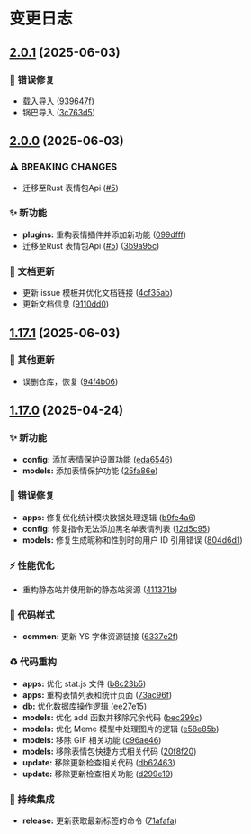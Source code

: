 # 变更日志

## [2.0.1](https://github.com/CandriaJS/meme-plugin/compare/v2.0.0...v2.0.1) (2025-06-03)


### 🐛 错误修复

* 载入导入 ([939647f](https://github.com/CandriaJS/meme-plugin/commit/939647f635b526774676adad15f26a2e34ded2d2))
* 锅巴导入 ([3c763d5](https://github.com/CandriaJS/meme-plugin/commit/3c763d5ec635e8086e81027bc2519d9e41a66f2b))

## [2.0.0](https://github.com/CandriaJS/meme-plugin/compare/v1.17.1...v2.0.0) (2025-06-03)


### ⚠ BREAKING CHANGES

* 迁移至Rust 表情包Api ([#5](https://github.com/CandriaJS/meme-plugin/issues/5))

### ✨ 新功能

* **plugins:** 重构表情插件并添加新功能 ([099dfff](https://github.com/CandriaJS/meme-plugin/commit/099dfffffc6833ff40aa58210627c88a9296bacf))
* 迁移至Rust 表情包Api ([#5](https://github.com/CandriaJS/meme-plugin/issues/5)) ([3b9a95c](https://github.com/CandriaJS/meme-plugin/commit/3b9a95c5d9d29cee24253fd68a9b550329bc0665))


### 📝 文档更新

* 更新 issue 模板并优化文档链接 ([4cf35ab](https://github.com/CandriaJS/meme-plugin/commit/4cf35ab1b4dbdc70a34e06c6e0896940ed5d6db5))
* 更新文档信息 ([9110dd0](https://github.com/CandriaJS/meme-plugin/commit/9110dd0495ce5f844985b8f410e4c3dbf11f1e2c))

## [1.17.1](https://github.com/CandriaJS/meme-plugin/compare/v1.17.0...v1.17.1) (2025-06-03)


### 🔧 其他更新

* 误删仓库，恢复 ([94f4b06](https://github.com/CandriaJS/meme-plugin/commit/94f4b06c1067a8a5e20d263dde24214ad2c7a54e))

## [1.17.0](https://github.com/CandriaJS/meme-plugin/compare/v1.16.1...v1.17.0) (2025-04-24)


### ✨ 新功能

* **config:** 添加表情保护设置功能 ([eda6546](https://github.com/CandriaJS/meme-plugin/commit/eda654662825c5a649ddf862451efb412b2662c4))
* **models:** 添加表情保护功能 ([25fa86e](https://github.com/CandriaJS/meme-plugin/commit/25fa86ed64c02b8fad6747364a8d4de462ec4600))


### 🐛 错误修复

* **apps:** 修复优化统计模块数据处理逻辑 ([b9fe4a6](https://github.com/CandriaJS/meme-plugin/commit/b9fe4a60816c9d81644b34527776ad6b8a56d95e))
* **config:** 修复指令无法添加黑名单表情列表 ([12d5c95](https://github.com/CandriaJS/meme-plugin/commit/12d5c95ab5f8e339d29903494c1d986ae2cdec5e))
* **models:** 修复生成昵称和性别时的用户 ID 引用错误 ([804d6d1](https://github.com/CandriaJS/meme-plugin/commit/804d6d11d97f53f540efb4c9216522b7d5d03be5))


### ⚡️ 性能优化

* 重构静态站并使用新的静态站资源 ([411371b](https://github.com/CandriaJS/meme-plugin/commit/411371b76ad8d00cab761c1ffe85ae2ef85ecc94))


### 🎨 代码样式

* **common:** 更新 YS 字体资源链接 ([6337e2f](https://github.com/CandriaJS/meme-plugin/commit/6337e2f2f18c269e8dcf129f92681079b0e389c7))


### ♻️ 代码重构

* **apps:** 优化 stat.js 文件 ([b8c23b5](https://github.com/CandriaJS/meme-plugin/commit/b8c23b56d1262e007b0c3c2b052f0295c5ed681e))
* **apps:** 重构表情列表和统计页面 ([73ac96f](https://github.com/CandriaJS/meme-plugin/commit/73ac96f17ef10cd1b2f3f66225370901e7c4faa0))
* **db:** 优化数据库操作逻辑 ([ee27e15](https://github.com/CandriaJS/meme-plugin/commit/ee27e15f37b039b4278e845825eca34bd4d16634))
* **models:** 优化 add 函数并移除冗余代码 ([bec299c](https://github.com/CandriaJS/meme-plugin/commit/bec299c2000255e9aef608153df8bee46e6a0f67))
* **models:** 优化 Meme 模型中处理图片的逻辑 ([e58e85b](https://github.com/CandriaJS/meme-plugin/commit/e58e85b7b04319544e9f236303cf2963d29c7712))
* **models:** 移除 GIF 相关功能 ([c96ae46](https://github.com/CandriaJS/meme-plugin/commit/c96ae468969df148bd3d5514c759e0f126ed0504))
* **models:** 移除表情包快捷方式相关代码 ([20f8f20](https://github.com/CandriaJS/meme-plugin/commit/20f8f20f332e31270c7f2c13757833e61cd997ea))
* **update:** 移除更新检查相关代码 ([db62463](https://github.com/CandriaJS/meme-plugin/commit/db62463e7f7b74ebfbd59d7814e5689550d0adef))
* **update:** 移除更新检查相关功能 ([d299e19](https://github.com/CandriaJS/meme-plugin/commit/d299e1927a6874e1a66d82dde79e551a7f722d2c))


### 🎡 持续集成

* **release:** 更新获取最新标签的命令 ([71afafa](https://github.com/CandriaJS/meme-plugin/commit/71afafaec53a402a2f471fa2653e5eab2e3e18e9))
